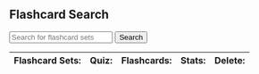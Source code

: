 <link rel="stylesheet" href="{{ '/assets/css/search.scss?v=' | append: site.github.build_revision | relative_url }}">

<h2>Flashcard Search</h2>
  <body>
    <form id="form">
      <input type="text" id="search-bar" placeholder="Search for flashcard sets">
      <button type="submit">Search</button>
    </form>
    <table id="flashcard-sets-table">
      <thead>
        <tr>
          <th>Flashcard Sets:</th>
          <th>Quiz:</th>
          <th>Flashcards:</th>
          <th>Stats:</th>
          <th>Delete:</th>
        </tr>
      </thead>
      <tbody id="flashcard-sets-container"></tbody>
    </table>
  </body>
  <script>
  let user;
  function doSearch(event) {
  let admin = user?.adnin;
  if (event) event.preventDefault();
  var searchTerm = document.getElementById("search-bar").value;
  // send searchTerm and classFilter to server or perform search logic here
  document.getElementById("flashcard-sets-container").innerHTML = '';
  fetch("https://csa-backend.rohanj.dev/api/flashcard/getFlashcardSetsByName",
  { 
  method: 'POST',  
  headers: {
    'Content-Type': 'application/json'
  },
  body: JSON.stringify({name: searchTerm})
  }
  ).then(data => data.json())
    .then(data => {
      data.forEach(data => {
        var flashcardSetRow = document.createElement("tr");
        var flashcardSetElem = document.createElement("td");
        var flashcardSetName = document.createElement("p");
        var mcButtonA = document.createElement("a")
        mcButtonA.href = "/quiz?id=" + data.id;
        mcButtonA.innerHTML = "mc"
        var mcButton = document.createElement("td")
        mcButton.appendChild(mcButtonA)
        var flashButtonA = document.createElement("a")
        flashButtonA.href = "/flashcard?id=" + data.id;
        flashButtonA.innerHTML = "flash"
        var flashButton = document.createElement("td")
        flashButton.appendChild(flashButtonA)
        flashcardSetName.innerHTML = data.name;
        flashcardSetElem.appendChild(flashcardSetName)
        var statsButtonA = document.createElement("a")
        statsButtonA.href = "/stats?id=" + data.id;
        statsButtonA.innerHTML = "stats"
        var statsButton = document.createElement("td")
        statsButton.appendChild(statsButtonA)
        // flashcardSetElem.appendChild(mcButton)
        // flashcardSetElem.appendChild(flashButton)
        flashcardSetRow.appendChild(flashcardSetElem);
        flashcardSetRow.appendChild(mcButton)
        flashcardSetRow.appendChild(flashButton)
        flashcardSetRow.appendChild(statsButton)
        if (admin) {
          var deleteButton = document.createElement("td")
          deleteButton.innerHTML = "delete"
          deleteButton.onclick = () => {
            console.log("delete")
          }
          flashcardSetRow.appendChild(deleteButton)
        } else {
          var btn = document.createElement("td")
          btn.innerHTML = "N/A"
          flashcardSetRow.appendChild(btn)
        }
        document.getElementById("flashcard-sets-container").appendChild(flashcardSetRow);
      })
    });
  }
    // add event listener for form submission
  document.getElementById("form").onsubmit = doSearch
  // submit by default
  doSearch()

  fetch("https://csa-backend.rohanj.dev/api/login/getYourUser",
  { 
      method: 'POST',  
      headers: {
          'Content-Type': 'application/json'
      },
      body: '{}',
      credentials: 'include'
      }
      ).then(data => data.json()).then(data => { user = data; })
 

    </script>
